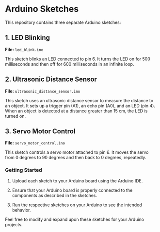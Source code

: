 # Arduino Sketches

This repository contains three separate Arduino sketches:

## 1. LED Blinking

**File:** `led_blink.ino`

This sketch blinks an LED connected to pin 6. It turns the LED on for 500 milliseconds and then off for 600 milliseconds in an infinite loop.

## 2. Ultrasonic Distance Sensor

**File:** `ultrasonic_distance_sensor.ino`

This sketch uses an ultrasonic distance sensor to measure the distance to an object. It sets up a trigger pin (A1), an echo pin (A0), and an LED (pin 4). When an object is detected at a distance greater than 15 cm, the LED is turned on.

## 3. Servo Motor Control

**File:** `servo_motor_control.ino`

This sketch controls a servo motor attached to pin 6. It moves the servo from 0 degrees to 90 degrees and then back to 0 degrees, repeatedly.

### Getting Started

1. Upload each sketch to your Arduino board using the Arduino IDE.

2. Ensure that your Arduino board is properly connected to the components as described in the sketches.

3. Run the respective sketches on your Arduino to see the intended behavior.

Feel free to modify and expand upon these sketches for your Arduino projects.

